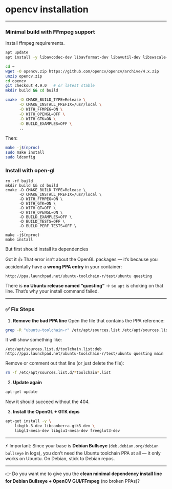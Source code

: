 # opencv installation
---

### Minimal build with FFmpeg support

Install ffmpeg requirements.
```bash
apt update
apt install -y libavcodec-dev libavformat-dev libavutil-dev libswscale-dev
```


```bash
cd ~
wget -O opencv.zip https://github.com/opencv/opencv/archive/4.x.zip
unzip opencv.zip
cd opencv
git checkout 4.9.0   # or latest stable
mkdir build && cd build

cmake -D CMAKE_BUILD_TYPE=Release \
      -D CMAKE_INSTALL_PREFIX=/usr/local \
      -D WITH_FFMPEG=ON \
      -D WITH_OPENGL=OFF \
      -D WITH_GTK=ON \
      -D BUILD_EXAMPLES=OFF \
      ..
```

Then:

```bash
make -j$(nproc)
sudo make install
sudo ldconfig
```

### Install with open-gl


```
rm -rf build
mkdir build && cd build
cmake -D CMAKE_BUILD_TYPE=Release \
      -D CMAKE_INSTALL_PREFIX=/usr/local \
      -D WITH_FFMPEG=ON \
      -D WITH_GTK=ON \
      -D WITH_QT=OFF \
      -D WITH_OPENGL=ON \
      -D BUILD_EXAMPLES=OFF \
      -D BUILD_TESTS=OFF \
      -D BUILD_PERF_TESTS=OFF \
      ..
make -j$(nproc)
make install
```


But first should install its dependencies


Got it 👍 That error isn’t about the OpenGL packages — it’s because you accidentally have a **wrong PPA entry** in your container:

```
http://ppa.launchpad.net/ubuntu-toolchain-r/test/ubuntu questing
```

There is **no Ubuntu release named “questing”** → so `apt` is choking on that line. That’s why your install command failed.

---

### ✅ Fix Steps

1. **Remove the bad PPA line**
   Open the file that contains the PPA reference:

```bash
grep -R "ubuntu-toolchain-r" /etc/apt/sources.list /etc/apt/sources.list.d/
```

It will show something like:

```
/etc/apt/sources.list.d/toolchain.list:deb http://ppa.launchpad.net/ubuntu-toolchain-r/test/ubuntu questing main
```

Remove or comment out that line (or just delete the file):

```bash
rm -f /etc/apt/sources.list.d/*toolchain*.list
```

2. **Update again**

```bash
apt-get update
```

Now it should succeed without the 404.

3. **Install the OpenGL + GTK deps**

```bash
apt-get install -y \
    libgtk-3-dev libcanberra-gtk3-dev \
    libgl1-mesa-dev libglu1-mesa-dev freeglut3-dev
```

---

⚡ Important: Since your base is **Debian Bullseye** (`deb.debian.org/debian bullseye` in logs), you don’t need the Ubuntu toolchain PPA at all — it only works on Ubuntu. On Debian, stick to Debian repos.

---

👉 Do you want me to give you the **clean minimal dependency install line for Debian Bullseye + OpenCV GUI/FFmpeg** (no broken PPAs)?


